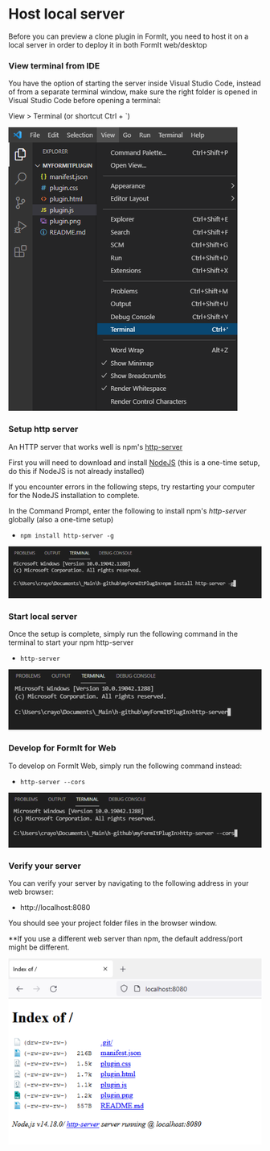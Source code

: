 # Host local server

Before you can preview a clone plugin in FormIt, you need to host it on a local server in order to deploy it in both FormIt web/desktop

### **View terminal from IDE**

You have the option of starting the server inside Visual Studio Code, instead of from a separate terminal window, make sure the right folder is opened in Visual Studio Code before opening a terminal:

View > Terminal (or shortcut Ctrl + \`)

![](<../../../../.gitbook/assets/image (4) (1).png>)

### Setup http server

An HTTP server that works well is npm's [http-server](https://www.npmjs.com/package/http-server)

First you will need to download and install [NodeJS](https://nodejs.org/en/) (this is a one-time setup, do this if NodeJS is not already installed)

If you encounter errors in the following steps, try restarting your computer for the NodeJS installation to complete.

In the Command Prompt, enter the following to install npm's _http-server_ globally (also a one-time setup)

* `npm install http-server -g`

![](<../../../../.gitbook/assets/image (14) (1).png>)

### Start local server

Once the setup is complete, simply run the following command in the terminal to start your npm http-server

* `http-server`

![](<../../../../.gitbook/assets/image (21).png>)



### Develop for FormIt for Web

To develop on FormIt Web, simply run the following command instead:

* `http-server --cors`

![](<../../../../.gitbook/assets/image (5).png>)

###

### Verify your server

You can verify your server by navigating to the following address in your web browser:&#x20;

* http://localhost:8080

You should see your project folder files in the browser window.

\*\*If you use a different web server than npm, the default address/port might be different.

![](<../../../../.gitbook/assets/image (13) (1).png>)


